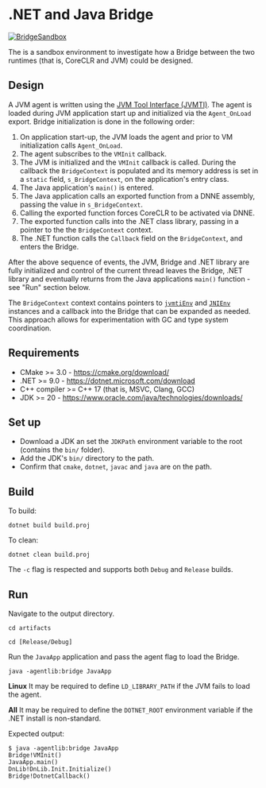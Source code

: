 # .NET and Java Bridge

[![BridgeSandbox](https://github.com/AaronRobinsonMSFT/BridgeSandbox/actions/workflows/master.yml/badge.svg)](https://github.com/AaronRobinsonMSFT/BridgeSandbox/actions/workflows/master.yml)

The is a sandbox environment to investigate how a Bridge between the two runtimes (that is, CoreCLR and JVM) could be designed.

## Design

A JVM agent is written using the [JVM Tool Interface (JVMTI)](https://docs.oracle.com/en/java/javase/20/docs/specs/jvmti.html). The agent is loaded during JVM application start up and initialized via the `Agent_OnLoad` export. Bridge initialization is done in the following order:

1) On application start-up, the JVM loads the agent and prior to VM initialization calls `Agent_OnLoad`.
2) The agent subscribes to the `VMInit` callback.
3) The JVM is initialized and the `VMInit` callback is called. During the callback the `BridgeContext` is populated and its memory address is set in a `static` field, `s_BridgeContext`, on the application's entry class.
4) The Java application's `main()` is entered.
5) The Java application calls an exported function from a DNNE assembly, passing the value in `s_BridgeContext`.
6) Calling the exported function forces CoreCLR to be activated via DNNE.
7) The exported function calls into the .NET class library, passing in a pointer to the the `BridgeContext` context.
8) The .NET function calls the `Callback` field on the `BridgeContext`, and enters the Bridge.

After the above sequence of events, the JVM, Bridge and .NET library are fully initialized and control of the current thread leaves the Bridge, .NET library and eventually returns from the Java applications `main()` function - see "Run" section below.

The `BridgeContext` context contains pointers to [`jvmtiEnv`](https://docs.oracle.com/en/java/javase/20/docs/specs/jvmti.html) and [`JNIEnv`](https://docs.oracle.com/en/java/javase/20/docs/specs/jni/index.html) instances and a callback into the Bridge that can be expanded as needed. This approach allows for experimentation with GC and type system coordination.

## Requirements

- CMake >= 3.0 - https://cmake.org/download/
- .NET >= 9.0 - https://dotnet.microsoft.com/download
- C++ compiler >= C++ 17 (that is, MSVC, Clang, GCC)
- JDK >= 20 - https://www.oracle.com/java/technologies/downloads/

## Set up

- Download a JDK an set the `JDKPath` environment variable to the root (contains the `bin/` folder).
- Add the JDK's `bin/` directory to the path.
- Confirm that `cmake`, `dotnet`, `javac` and `java` are on the path.

## Build

To build:

`dotnet build build.proj`

To clean:

`dotnet clean build.proj`

The `-c` flag is respected and supports both `Debug` and `Release` builds.

## Run

Navigate to the output directory.

`cd artifacts`

`cd [Release/Debug]`

Run the `JavaApp` application and pass the agent flag to load the Bridge.

`java -agentlib:bridge JavaApp`

**Linux** It may be required to define `LD_LIBRARY_PATH` if the JVM fails to load the agent.

**All** It may be required to define the `DOTNET_ROOT` environment variable if the .NET install is non-standard.

Expected output:

```console
$ java -agentlib:bridge JavaApp
Bridge!VMInit()
JavaApp.main()
DnLib!DnLib.Init.Initialize()
Bridge!DotnetCallback()
```
